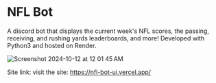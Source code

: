 # NFL Bot
A discord bot that displays the current week's NFL scores, the passing, receiving, and rushing yards leaderboards, and more!
Developed with Python3 and hosted on Render.


![Screenshot 2024-10-12 at 12 01 45 AM](https://github.com/user-attachments/assets/aeefc88b-3bb4-422d-b38e-04c449bd885f)

Site link: visit the site: https://nfl-bot-ui.vercel.app/
